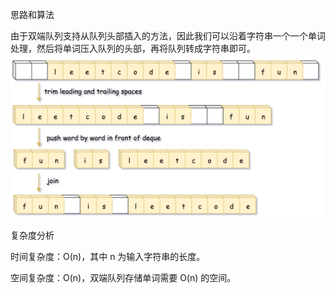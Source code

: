 思路和算法

由于双端队列支持从队列头部插入的方法，因此我们可以沿着字符串一个一个单词处理，然后将单词压入队列的头部，再将队列转成字符串即可。
![img.png](img.png)


复杂度分析

时间复杂度：O(n)，其中 n 为输入字符串的长度。

空间复杂度：O(n)，双端队列存储单词需要 O(n) 的空间。
